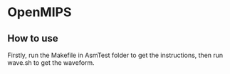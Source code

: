 # OpenMIPS

## How to use
Firstly, run the Makefile in AsmTest folder to get the instructions, then run wave.sh to get the waveform.